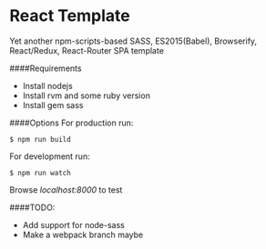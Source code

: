 React Template
==============

Yet another npm-scripts-based SASS, ES2015(Babel), Browserify, React/Redux, React-Router SPA template

####Requirements
* Install nodejs
* Install rvm and some ruby version
* Install gem sass

####Options
For production run:

    $ npm run build

For development run:

    $ npm run watch


Browse *localhost:8000* to test

####TODO:
* Add support for node-sass
* Make a webpack branch maybe
